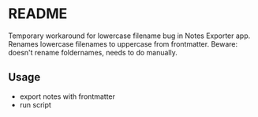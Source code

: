 # README

Temporary workaround for lowercase filename bug in Notes Exporter app. Renames
lowercase filenames to uppercase from frontmatter. Beware: doesn't rename
foldernames, needs to do manually.

## Usage

- export notes with frontmatter
- run script
